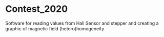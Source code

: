 # Contest_2020

Software for reading values from Hall Sensor and stepper and creating a graphic of magnetic field (hetero)homogeneity
